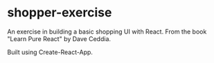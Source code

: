 # shopper-exercise
An exercise in building a basic shopping UI with React. From the book "Learn Pure React" by Dave Ceddia.

Built using Create-React-App.